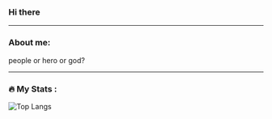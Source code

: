 
### Hi there
---

### About me:
people or hero or god?

---

### :fire: My Stats :

![Top Langs](https://github-readme-stats.vercel.app/api/top-langs/?username=vugsk&size_weight=0.5&count_weight=0.5&theme=vision-friendly-dark&langs_count=10)
